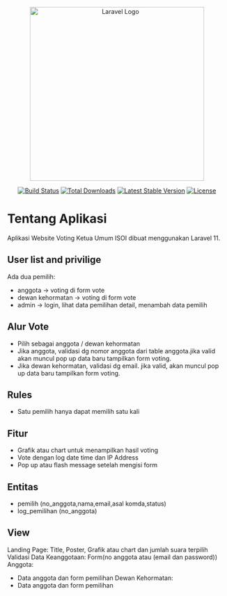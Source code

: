 <p align="center"><a href="https://laravel.com" target="_blank"><img src="https://raw.githubusercontent.com/laravel/art/master/logo-lockup/5%20SVG/2%20CMYK/1%20Full%20Color/laravel-logolockup-cmyk-red.svg" width="400" alt="Laravel Logo"></a></p>

<p align="center">
<a href="https://github.com/laravel/framework/actions"><img src="https://github.com/laravel/framework/workflows/tests/badge.svg" alt="Build Status"></a>
<a href="https://packagist.org/packages/laravel/framework"><img src="https://img.shields.io/packagist/dt/laravel/framework" alt="Total Downloads"></a>
<a href="https://packagist.org/packages/laravel/framework"><img src="https://img.shields.io/packagist/v/laravel/framework" alt="Latest Stable Version"></a>
<a href="https://packagist.org/packages/laravel/framework"><img src="https://img.shields.io/packagist/l/laravel/framework" alt="License"></a>
</p>

# Tentang Aplikasi
Aplikasi Website Voting Ketua Umum ISOI dibuat menggunakan Laravel 11.

## User list and privilige
Ada dua pemilih: 
- anggota -> voting di form vote 
- dewan kehormatan -> voting di form vote
- admin -> login, lihat data pemilihan detail, menambah data pemilih

## Alur Vote
- Pilih sebagai anggota / dewan kehormatan
- Jika anggota, validasi dg nomor anggota dari table anggota.jika valid akan muncul pop up data baru tampilkan form voting.
- Jika dewan kehormatan,  validasi dg email. jika valid, akan muncul pop up data baru tampilkan form voting.

## Rules
- Satu pemilih hanya dapat memilih satu kali

## Fitur
- Grafik atau chart untuk menampilkan hasil voting
- Vote dengan log date time dan IP Address
- Pop up atau flash message setelah mengisi form

## Entitas
- pemilih (no_anggota,nama,email,asal komda,status)
- log_pemilihan (no_anggota)

## View
Landing Page: Title, Poster, Grafik atau chart dan jumlah suara terpilih
Validasi Data Keanggotaan: Form(no anggota atau (email dan password))
Anggota:
- Data anggota dan form pemilihan
Dewan Kehormatan:
- Data anggota dan form pemilihan

